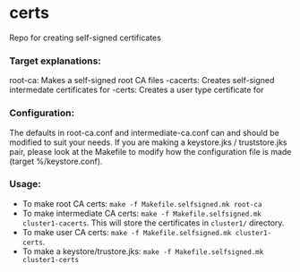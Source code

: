 # certs
Repo for creating self-signed certificates

### Target explanations:
root-ca: Makes a self-signed root CA files
<name>-cacerts: Creates self-signed intermedate certificates for <name>
<name>-certs: Creates a user type certificate for <name>

### Configuration:
The defaults in root-ca.conf and intermediate-ca.conf can and should be modified to suit your needs. If you are making a keystore.jks / truststore.jks pair, please look at the Makefile to modify how the configuration file is made (target %/keystore.conf).

### Usage:
* To make root CA certs: `make -f Makefile.selfsigned.mk root-ca`
* To make intermediate CA certs: `make -f Makefile.selfsigned.mk cluster1-cacerts`.  This will store the certificates in `cluster1/` directory.
* To make user CA certs: `make -f Makefile.selfsigned.mk cluster1-certs`.
* To make a keystore/trustore.jks: `make -f Makefile.selfsigned.mk cluster1-certs`
